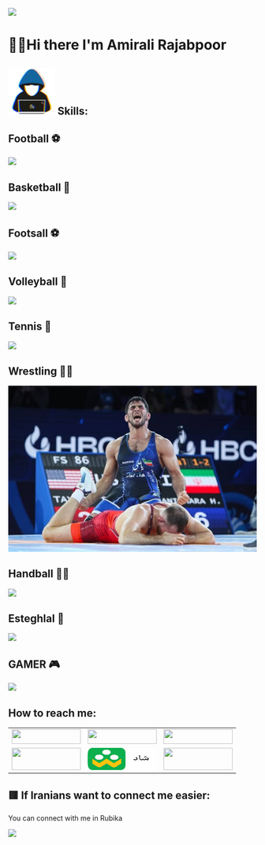 
<img
src="https://raw.githubusercontent.com/iampavangandhi/iampavangandhi/master/gifs/hello.gif"> 

# 👋🏻Hi there I'm Amirali Rajabpoor

## <img width ="95" height= "95" src="https://raw.githubusercontent.com/0xAbdulKhalid/0xAbdulKhalid/main/assets/mdImages/about_me.gif"> Skills:

## Football ⚽

<img src = "https://cdn.britannica.com/51/190751-050-147B93F7/soccer-ball-goal.jpg"> 

## Basketball 🏀

<img src = "https://static01.nyt.com/images/2022/09/02/sports/02nba-lebron-1/merlin_203874528_da0d084d-e216-41b4-b8e5-d1f681a8f2e2-mobileMasterAt3x.jpg?quality=75&auto=webp&disable=upscale&width=1200">

## Footsall ⚽

<img src="https://jamejamonline.ir/Media/Image/1395/04/26/636042793586991440.jpg"> 

## Volleyball 🏐

<img src=
"https://static.promediateknologi.id/crop/0x0:0x0/750x500/webp/photo/2022/12/16/763187469.jpg"> 

## Tennis 🥎

<img src=
"https://cdn.britannica.com/57/183257-050-0BA11B4B/Roger-Federer-2012.jpg"> 

## Wrestling 🤼‍♂️

<img src="https://github.com/Amiraliaa10/Amiraliaa10/blob/main/3911659.jpg">

## Handball 🤾‍♂️

<img src="https://images.sportsbrief.com/images/720/aaf1d2d1c308c7c3.webp?v=1"> 

## Esteghlal 🦁

<img
src="https://media.githubusercontent.com/avatars/32527276?orig=1&token=BCEU2BNQTTVS7CF6PERVHILE5SP3I"> 

## GAMER 🎮

<img src="https://e1.pxfuel.com/desktop-wallpaper/505/162/desktop-wallpaper-gaming-profile-gamer-profile.jpg">

## How to reach me:
<table align = "center">
  <tr>
    <td>
<img width = 140 height= 30 src = "https://img.shields.io/badge/WHATSAPP-%2325D366.svg?&style=for-the-badge&logo=whatsapp&logoColor=white"/> 
    </td>
      <td>
      <img width = 140 height= 30 src="https://img.shields.io/badge/Telegram-2CA5E0?style=for-the-badge&logo=telegram&logoColor=white" />
    </td>
    <td>
      <img width = 140 height= 30 src="https://img.shields.io/badge/Gmail-D14836?style=for-the-badge&logo=gmail&logoColor=white">
    </td>
  </tr>
  <tr>
    <td>
      <img width = 140 height= 45 src="https://rubika.ir/static/images/logos/colorfull/logo01.png">
    </td>
    <td>
      <img width = 140 height= 45 src="https://github.com/Amiraliaa10/Amiraliaa10/blob/main/IMG_20231003_151335.jpg">
    </td>
    <td>
      <img width = 140 height= 45 src="https://aftabnews.ir/files/fa/news/1402/5/4/1148476_792.jpg">
    </td>
  </tr>
</table>


## 🟥 If Iranians want to connect me easier:

You can connect with me in Rubika

<a href="https://rubika.ir/FOOTBALL_X_GAMER"><img src="https://rubika.ir/static/images/logos/colorfull/logo01.png"><a>


